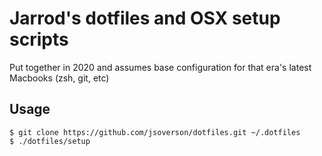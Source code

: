 # Jarrod's dotfiles and OSX setup scripts

Put together in 2020 and assumes base configuration for that era's latest Macbooks (zsh, git, etc)

## Usage

```
$ git clone https://github.com/jsoverson/dotfiles.git ~/.dotfiles
$ ./dotfiles/setup